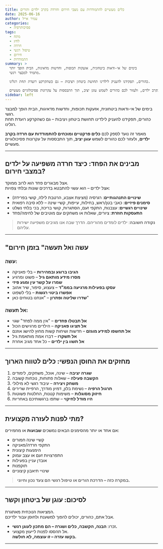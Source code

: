 ```yaml
---
title: כלים מעשיים להתמודדות עם מצבי חירום וחרדה בקרב ילדים והורים
date: 2025-06-16
author: עמיר אייל
categories:
  - פסיכותרפיה
tags:
  - מתח
  - לחץ
  - חרדה
  - טיפול רגשי
  - חירום
  - התמודדות
summary: >
  בימים של אי-ודאות ביטחונית, אזעקות תכופות, וחדשות מדאיגות, הבית הופך יותר
  מתמיד למבצר רגשי.

  כהורים, תפקידנו להעניק לילדינו תחושת ביטחון ויציבות – גם כשהקרקע רועדת תחת רגלינו.

  מאמר זה נועד לספק לכם כלים פרקטיים ומוכחים להתמודדות עם חרדה בקרב ילדים, ולעזור לכם כהורים לשמש עוגן יציב, תוך התבססות על עקרונות פסיכולוגיים מעשיים.  
sidebar: left
---
```


בימים של אי-ודאות ביטחונית, אזעקות תכופות, וחדשות מדאיגות, הבית הופך למבצר רגשי.  
כהורים, תפקידנו להעניק לילדינו תחושת ביטחון ויציבות – גם כשהקרקע רועדת תחת רגלינו.

מאמר זה נועד לספק לכם **כלים פרקטיים ומוכחים להתמודדות עם חרדה בקרב ילדים**, ולעזור לכם כהורים לשמש **עוגן יציב**, תוך התבססות על עקרונות פסיכולוגיים מעשיים.  

---

##  מבינים את הפחד: כיצד חרדה משפיעה על ילדים במצבי חירום?

אצל מבוגרים פחד הוא לרוב ממוקד.  
אצל ילדים – הוא עשוי להתבטא בדרכים שונות ובלתי צפויות:

- **שינויים התנהגותיים**: רגרסיה (מציצת אצבע, הרטבת לילה, קושי בפרידה)
- **סימנים פיזיים**: כאבי בטן/ראש, בחילות, עייפות, קשיי שינה – ללא סיבה רפואית
- **שינויים רגשיים**: עצבנות, התקפי זעם, הסתגרות, קושי בריכוז, בכי בלתי נשלט
- **התעסקות חוזרת**: ציורים, שאלות או משחקים עם מוטיבים של לחימה/פחד

>  **נקודה חשובה**: ילדים לומדים מהוריהם. הדרך שבה אנו מגיבים משפיעה ישירות עליהם.

---

## "עשה ואל תעשה" בזמן חירום

### עשה:

-  **הגיבו ברוגע ובמהירות** – בלי פאניקה
-  **מסרו מידע מותאם גיל** – פשוט ומרגיע
-  **שמרו על קשר עין ומגע פיזי**
-  **עסקו בפעילות מרגיעה בממ"ד** – צעצוע, סיפור, שיר אהוב
-  **אפשרו ביטוי רגשות** – בלי לשפוט
-  **שדרו שליטה ופתרון** – "אנחנו בטוחים כאן"

### אל תעשה:

-  **אל תבטלו פחדים** – "אין ממה לפחד" שגוי
-  **אל תציגו פאניקה** – הילדים מרגישים הכול
-  **אל תחשפו למידע מוגזם** – חדשות ושיחות קשות מחוץ להישג אוזנם
-  **אל תשקרו** – דברו אמת מותאמת גיל
-  **אל תשוו בין ילדים** – כל אחד מגיב אחרת

---

##  מחזקים את החוסן הנפשי: כלים לטווח הארוך

1. **שגרה יציבה** – שינה, אוכל, משחקים, לימודים
2. **הקשבה פעילה** – שאלות פתוחות, נוכחות קשובה
3. **משחק ויצירה** – עיבוד רגשי לא מילולי
4. **תרגול הרפיה** – נשימת בלון, דמיון מודרך, הרפיית שרירים
5. **חיזוק מסוגלות** – משימות קטנות, החלטות פשוטות
6. **היו מודל לחיקוי** – שתפו ברגשותיכם באחריות

---

##  מתי לפנות לעזרה מקצועית?

אם אחד או יותר מהסימנים הבאים נמשכים **שבועות** או מחמירים:

- קשיי שינה חמורים
- התקפי חרדה/פאניקה
- הימנעות קיצונית
- התפרצויות זעם או עצב עמוק
- אובדן עניין בפעילות
- תוקפנות
- שינויי תיאבון קיצוניים

>  **במקרה כזה – הדרכת הורים או טיפול רגשי הם צעד נכון וחיוני.**

---

##  לסיכום: עוגן של ביטחון וקשר

המציאות הנוכחית מאתגרת.  
אבל אתם, כהורים, יכולים להפוך למשענת ולחוסן עבור ילדיכם.

- זכרו: **הבנה, הקשבה, כלים ושגרה – הם מתכון לעוגן רגשי.**
- אל תהססו לפנות לייעוץ מקצועי.  
  **בקשו עזרה – זו עוצמה, לא חולשה.**

---


